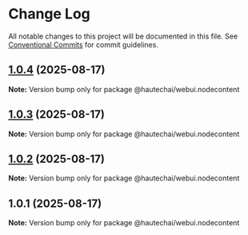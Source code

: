 # Change Log

All notable changes to this project will be documented in this file.
See [Conventional Commits](https://conventionalcommits.org) for commit guidelines.

## [1.0.4](https://github.com/HautechAI/webui/compare/@hautechai/webui.nodecontent@1.0.3...@hautechai/webui.nodecontent@1.0.4) (2025-08-17)

**Note:** Version bump only for package @hautechai/webui.nodecontent

## [1.0.3](https://github.com/HautechAI/webui/compare/@hautechai/webui.nodecontent@1.0.2...@hautechai/webui.nodecontent@1.0.3) (2025-08-17)

**Note:** Version bump only for package @hautechai/webui.nodecontent

## [1.0.2](https://github.com/HautechAI/webui/compare/@hautechai/webui.nodecontent@1.0.1...@hautechai/webui.nodecontent@1.0.2) (2025-08-17)

**Note:** Version bump only for package @hautechai/webui.nodecontent

## 1.0.1 (2025-08-17)

**Note:** Version bump only for package @hautechai/webui.nodecontent
